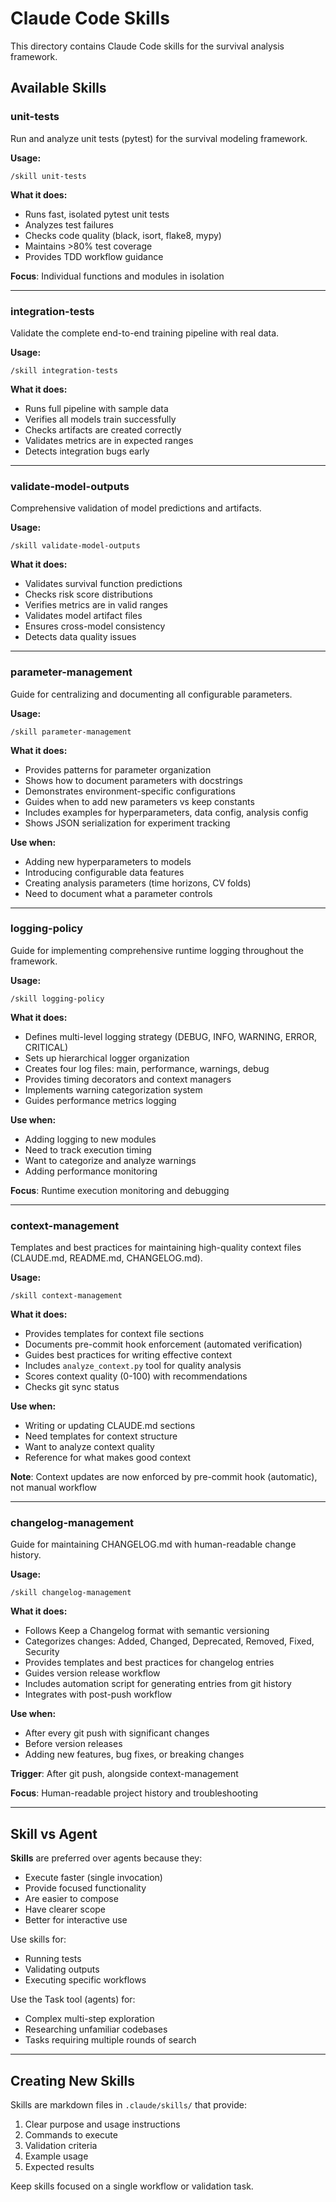 # Claude Code Skills

This directory contains Claude Code skills for the survival analysis framework.

## Available Skills

### unit-tests

Run and analyze unit tests (pytest) for the survival modeling framework.

**Usage:**
```
/skill unit-tests
```

**What it does:**
- Runs fast, isolated pytest unit tests
- Analyzes test failures
- Checks code quality (black, isort, flake8, mypy)
- Maintains >80% test coverage
- Provides TDD workflow guidance

**Focus**: Individual functions and modules in isolation

---

### integration-tests

Validate the complete end-to-end training pipeline with real data.

**Usage:**
```
/skill integration-tests
```

**What it does:**
- Runs full pipeline with sample data
- Verifies all models train successfully
- Checks artifacts are created correctly
- Validates metrics are in expected ranges
- Detects integration bugs early

---

### validate-model-outputs

Comprehensive validation of model predictions and artifacts.

**Usage:**
```
/skill validate-model-outputs
```

**What it does:**
- Validates survival function predictions
- Checks risk score distributions
- Verifies metrics are in valid ranges
- Validates model artifact files
- Ensures cross-model consistency
- Detects data quality issues

---

### parameter-management

Guide for centralizing and documenting all configurable parameters.

**Usage:**
```
/skill parameter-management
```

**What it does:**
- Provides patterns for parameter organization
- Shows how to document parameters with docstrings
- Demonstrates environment-specific configurations
- Guides when to add new parameters vs keep constants
- Includes examples for hyperparameters, data config, analysis config
- Shows JSON serialization for experiment tracking

**Use when:**
- Adding new hyperparameters to models
- Introducing configurable data features
- Creating analysis parameters (time horizons, CV folds)
- Need to document what a parameter controls

---

### logging-policy

Guide for implementing comprehensive runtime logging throughout the framework.

**Usage:**
```
/skill logging-policy
```

**What it does:**
- Defines multi-level logging strategy (DEBUG, INFO, WARNING, ERROR, CRITICAL)
- Sets up hierarchical logger organization
- Creates four log files: main, performance, warnings, debug
- Provides timing decorators and context managers
- Implements warning categorization system
- Guides performance metrics logging

**Use when:**
- Adding logging to new modules
- Need to track execution timing
- Want to categorize and analyze warnings
- Adding performance monitoring

**Focus**: Runtime execution monitoring and debugging

---

### context-management

Templates and best practices for maintaining high-quality context files (CLAUDE.md, README.md, CHANGELOG.md).

**Usage:**
```
/skill context-management
```

**What it does:**
- Provides templates for context file sections
- Documents pre-commit hook enforcement (automated verification)
- Guides best practices for writing effective context
- Includes `analyze_context.py` tool for quality analysis
- Scores context quality (0-100) with recommendations
- Checks git sync status

**Use when:**
- Writing or updating CLAUDE.md sections
- Need templates for context structure
- Want to analyze context quality
- Reference for what makes good context

**Note**: Context updates are now enforced by pre-commit hook (automatic), not manual workflow

---

### changelog-management

Guide for maintaining CHANGELOG.md with human-readable change history.

**Usage:**
```
/skill changelog-management
```

**What it does:**
- Follows Keep a Changelog format with semantic versioning
- Categorizes changes: Added, Changed, Deprecated, Removed, Fixed, Security
- Provides templates and best practices for changelog entries
- Guides version release workflow
- Includes automation script for generating entries from git history
- Integrates with post-push workflow

**Use when:**
- After every git push with significant changes
- Before version releases
- Adding new features, bug fixes, or breaking changes

**Trigger**: After git push, alongside context-management

**Focus**: Human-readable project history and troubleshooting

---

## Skill vs Agent

**Skills** are preferred over agents because they:
- Execute faster (single invocation)
- Provide focused functionality
- Are easier to compose
- Have clearer scope
- Better for interactive use

Use skills for:
- Running tests
- Validating outputs
- Executing specific workflows

Use the Task tool (agents) for:
- Complex multi-step exploration
- Researching unfamiliar codebases
- Tasks requiring multiple rounds of search

---

## Creating New Skills

Skills are markdown files in `.claude/skills/` that provide:
1. Clear purpose and usage instructions
2. Commands to execute
3. Validation criteria
4. Example usage
5. Expected results

Keep skills focused on a single workflow or validation task.
